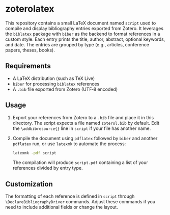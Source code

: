 # zoterolatex

This repository contains a small LaTeX document named `script` used to
compile and display bibliography entries exported from Zotero. It
leverages the `biblatex` package with `biber` as the backend to format
references in a custom style. Each entry prints the title, author,
abstract, optional keywords, and date. The entries are grouped by type
(e.g., articles, conference papers, theses, books).

## Requirements

- A LaTeX distribution (such as TeX Live)
- `biber` for processing `biblatex` references
- A `.bib` file exported from Zotero (UTF‑8 encoded)

## Usage

1. Export your references from Zotero to a `.bib` file and place it in
   this directory. The script expects a file named `zoterol.bib` by
default. Edit the `\addbibresource{}` line in `script` if your file has
another name.
2. Compile the document using `pdflatex` followed by `biber` and another
   `pdflatex` run, or use `latexmk` to automate the process:

   ```bash
   latexmk -pdf script
   ```

   The compilation will produce `script.pdf` containing a list of your
   references divided by entry type.

## Customization

The formatting of each reference is defined in `script` through
`\DeclareBibliographyDriver` commands. Adjust these commands if you need
to include additional fields or change the layout.
